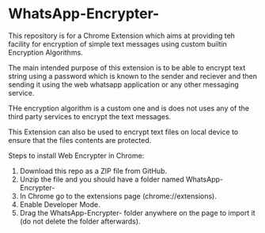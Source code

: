 # WhatsApp-Encrypter-
 
This repository is for a Chrome Extension which aims at providing teh facility for encryption of simple text messages using custom builtin Encryption Algorithms. 

The main intended purpose of this extension is to be able to encrypt text string using a password which is known to the sender and reciever and then sending it using the web whatsapp application or any other messaging service.

THe encryption algorithm is a custom one and is does not uses any of the third party services to encrypt the text messages.

This Extension can also be used to encrypt text files on local device to ensure that the files contents are protected.

Steps to install Web Encrypter in Chrome:

1.  Download this repo as a ZIP file from GitHub.
2.  Unzip the file and you should have a folder named WhatsApp-Encrypter-
3.  In Chrome go to the extensions page (chrome://extensions).
4.  Enable Developer Mode.
5.  Drag the WhatsApp-Encrypter- folder anywhere on the page to import it (do not delete the folder afterwards).
